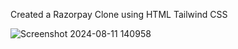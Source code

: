 Created a Razorpay Clone using HTML Tailwind CSS

![Screenshot 2024-08-11 140958](https://github.com/user-attachments/assets/a45c9c7b-552e-48ec-86ed-9f342fe8d121)
